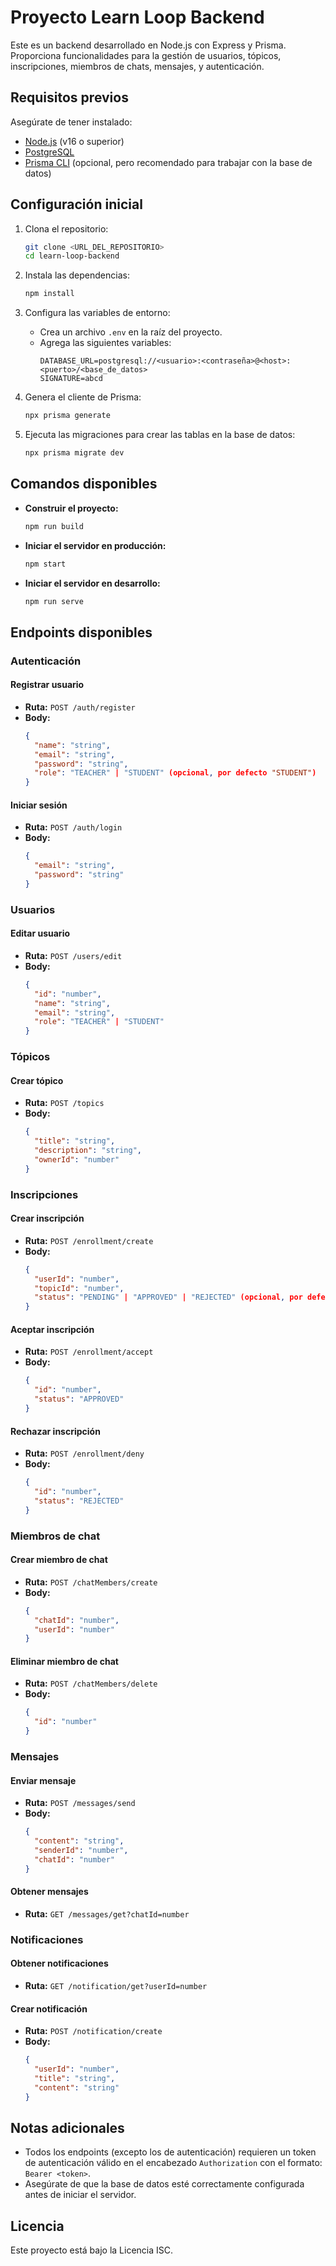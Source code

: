 # Proyecto Learn Loop Backend

Este es un backend desarrollado en Node.js con Express y Prisma. Proporciona funcionalidades para la gestión de usuarios, tópicos, inscripciones, miembros de chats, mensajes, y autenticación.

## Requisitos previos

Asegúrate de tener instalado:
- [Node.js](https://nodejs.org/) (v16 o superior)
- [PostgreSQL](https://www.postgresql.org/)
- [Prisma CLI](https://www.prisma.io/docs/getting-started/setup-prisma/start-from-scratch-typescript) (opcional, pero recomendado para trabajar con la base de datos)

## Configuración inicial

1. Clona el repositorio:
   ```bash
   git clone <URL_DEL_REPOSITORIO>
   cd learn-loop-backend
   ```

2. Instala las dependencias:
   ```bash
   npm install
   ```

3. Configura las variables de entorno:
    - Crea un archivo `.env` en la raíz del proyecto.
    - Agrega las siguientes variables:
      ```env
      DATABASE_URL=postgresql://<usuario>:<contraseña>@<host>:<puerto>/<base_de_datos>
      SIGNATURE=abcd
      ```

4. Genera el cliente de Prisma:
   ```bash
   npx prisma generate
   ```

5. Ejecuta las migraciones para crear las tablas en la base de datos:
   ```bash
   npx prisma migrate dev
   ```

## Comandos disponibles

- **Construir el proyecto:**
  ```bash
  npm run build
  ```

- **Iniciar el servidor en producción:**
  ```bash
  npm start
  ```

- **Iniciar el servidor en desarrollo:**
  ```bash
  npm run serve
  ```

## Endpoints disponibles

### Autenticación

#### Registrar usuario
- **Ruta:** `POST /auth/register`
- **Body:**
  ```json
  {
    "name": "string",
    "email": "string",
    "password": "string",
    "role": "TEACHER" | "STUDENT" (opcional, por defecto "STUDENT")
  }
  ```

#### Iniciar sesión
- **Ruta:** `POST /auth/login`
- **Body:**
  ```json
  {
    "email": "string",
    "password": "string"
  }
  ```

### Usuarios

#### Editar usuario
- **Ruta:** `POST /users/edit`
- **Body:**
  ```json
  {
    "id": "number",
    "name": "string",
    "email": "string",
    "role": "TEACHER" | "STUDENT"
  }
  ```

### Tópicos

#### Crear tópico
- **Ruta:** `POST /topics`
- **Body:**
  ```json
  {
    "title": "string",
    "description": "string",
    "ownerId": "number"
  }
  ```

### Inscripciones

#### Crear inscripción
- **Ruta:** `POST /enrollment/create`
- **Body:**
  ```json
  {
    "userId": "number",
    "topicId": "number",
    "status": "PENDING" | "APPROVED" | "REJECTED" (opcional, por defecto "PENDING")
  }
  ```

#### Aceptar inscripción
- **Ruta:** `POST /enrollment/accept`
- **Body:**
  ```json
  {
    "id": "number",
    "status": "APPROVED"
  }
  ```

#### Rechazar inscripción
- **Ruta:** `POST /enrollment/deny`
- **Body:**
  ```json
  {
    "id": "number",
    "status": "REJECTED"
  }
  ```

### Miembros de chat

#### Crear miembro de chat
- **Ruta:** `POST /chatMembers/create`
- **Body:**
  ```json
  {
    "chatId": "number",
    "userId": "number"
  }
  ```

#### Eliminar miembro de chat
- **Ruta:** `POST /chatMembers/delete`
- **Body:**
  ```json
  {
    "id": "number"
  }
  ```

### Mensajes

#### Enviar mensaje
- **Ruta:** `POST /messages/send`
- **Body:**
  ```json
  {
    "content": "string",
    "senderId": "number",
    "chatId": "number"
  }
  ```

#### Obtener mensajes
- **Ruta:** `GET /messages/get?chatId=number`
  
### Notificaciones

#### Obtener notificaciones
- **Ruta:** `GET /notification/get?userId=number`

#### Crear notificación
- **Ruta:** `POST /notification/create`
- **Body:**
  ```json
  {
    "userId": "number",
    "title": "string",
    "content": "string"
  }
  ```

## Notas adicionales

- Todos los endpoints (excepto los de autenticación) requieren un token de autenticación válido en el encabezado `Authorization` con el formato: `Bearer <token>`.
- Asegúrate de que la base de datos esté correctamente configurada antes de iniciar el servidor.

## Licencia

Este proyecto está bajo la Licencia ISC.

